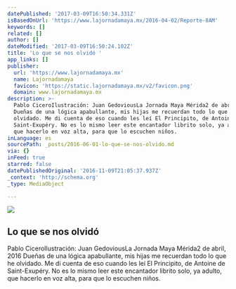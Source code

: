 ```yaml
---
datePublished: '2017-03-09T16:50:34.331Z'
isBasedOnUrl: 'https://www.lajornadamaya.mx/2016-04-02/Reporte-8AM'
keywords: []
related: []
author: []
dateModified: '2017-03-09T16:50:24.102Z'
title: 'Lo que se nos olvidó '
app_links: []
publisher:
  url: 'https://www.lajornadamaya.mx'
  name: Lajornadamaya
  favicon: 'https://static.lajornadamaya.mx/v2/favicon.png'
  domain: www.lajornadamaya.mx
description: >-
  Pablo CiceroIlustración: Juan GedoviousLa Jornada Maya Mérida2 de abril, 2016
  Dueñas de una lógica apabullante, mis hijas me recuerdan todo lo que he
  olvidado. Me di cuenta de eso cuando les leí El Principito, de Antoine de
  Saint-Exupéry. No es lo mismo leer este encantador librito solo, ya adulto,
  que hacerlo en voz alta, para que lo escuchen niños.
inLanguage: es
sourcePath: _posts/2016-06-01-lo-que-se-nos-olvido.md
via: {}
inFeed: true
starred: false
datePublishedOriginal: '2016-11-09T21:05:37.937Z'
_context: 'http://schema.org'
_type: MediaObject

---
```

<article style=""><img src="https://s3-us-west-2.amazonaws.com/the-grid-img/p/c78b4c2338f57a082facc5297a7e88025f5857a5.jpg" /><h1>Lo que se nos olvidó </h1><p>Pablo CiceroIlustración: Juan GedoviousLa Jornada Maya Mérida2 de abril, 2016 Dueñas de una lógica apabullante, mis hijas me recuerdan todo lo que he olvidado. Me di cuenta de eso cuando les leí El Principito, de Antoine de Saint-Exupéry. No es lo mismo leer este encantador librito solo, ya adulto, que hacerlo en voz alta, para que lo escuchen niños.</p></article>